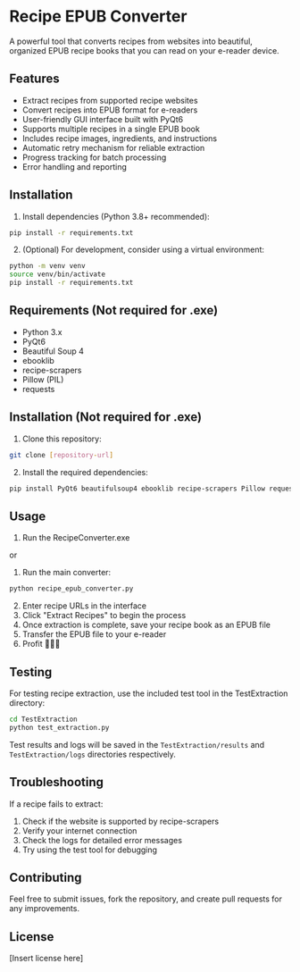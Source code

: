 # Recipe EPUB Converter

A powerful tool that converts recipes from websites into beautiful, organized EPUB recipe books that you can read on your e-reader device.

## Features

- Extract recipes from supported recipe websites
- Convert recipes into EPUB format for e-readers
- User-friendly GUI interface built with PyQt6
- Supports multiple recipes in a single EPUB book
- Includes recipe images, ingredients, and instructions
- Automatic retry mechanism for reliable extraction
- Progress tracking for batch processing
- Error handling and reporting

## Installation

1. Install dependencies (Python 3.8+ recommended):

```bash
pip install -r requirements.txt
```

2. (Optional) For development, consider using a virtual environment:

```bash
python -m venv venv
source venv/bin/activate
pip install -r requirements.txt
```

## Requirements (Not required for .exe)

- Python 3.x
- PyQt6
- Beautiful Soup 4
- ebooklib
- recipe-scrapers
- Pillow (PIL)
- requests

## Installation (Not required for .exe)

1. Clone this repository:
```bash
git clone [repository-url]
```

2. Install the required dependencies:
```bash
pip install PyQt6 beautifulsoup4 ebooklib recipe-scrapers Pillow requests
```

## Usage

1. Run the RecipeConverter.exe

or

1. Run the main converter:
```bash
python recipe_epub_converter.py
```

2. Enter recipe URLs in the interface
3. Click "Extract Recipes" to begin the process
4. Once extraction is complete, save your recipe book as an EPUB file
5. Transfer the EPUB file to your e-reader
6. Profit 💸💸💸

## Testing

For testing recipe extraction, use the included test tool in the TestExtraction directory:

```bash
cd TestExtraction
python test_extraction.py
```

Test results and logs will be saved in the `TestExtraction/results` and `TestExtraction/logs` directories respectively.

## Troubleshooting

If a recipe fails to extract:
1. Check if the website is supported by recipe-scrapers
2. Verify your internet connection
3. Check the logs for detailed error messages
4. Try using the test tool for debugging

## Contributing

Feel free to submit issues, fork the repository, and create pull requests for any improvements.

## License

[Insert license here]
